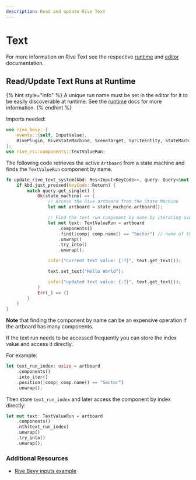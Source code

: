 ```yaml
---
description: Read and update Rive Text
---
```


# Text

For more information on Rive Text see the respective [runtime](../../runtimes/text.md) and [editor](../../editor/text/) documentation.

## Read/Update Text Runs at Runtime

{% hint style="info" %}
A unique run name must be set in the editor for it to be easily discoverable at runtime. See the [runtime](../../runtimes/text.md) docs for more information.
{% endhint %}

Imports needed:

```rust
use rive_bevy::{
    events::{self, InputValue},
    RivePlugin, RiveStateMachine, SceneTarget, SpriteEntity, StateMachine,
};
use rive_rs::components::TextValueRun;
```

The following code retrieves the active `Artboard` from a state machine and finds the `TextValueRun` component by name.

```rust
fn update_rive_text_system(kbd: Res<Input<KeyCode>>, query: Query<&mut RiveStateMachine>) {
    if kbd.just_pressed(KeyCode::Return) {
        match query.get_single() {
            Ok(state_machine) => {
                // Access the Rive artboard from the State Machine
                let mut artboard = state_machine.artboard();

                // Find the text run component by name by iterating over all artboard `Components`
                let mut text: TextValueRun = artboard
                    .components()
                    .find(|comp| comp.name() == "Sector") // name of the text run
                    .unwrap()
                    .try_into()
                    .unwrap();

                info!("current text value: {:?}", text.get_text());

                text.set_text("Hello World");

                info!("updated text value: {:?}", text.get_text());
            }
            Err(_) => {}
        }
    }
}
```

**Note** that finding the component by name can be an expensive operation if the artboard has many components.

If the text run needs to be accessed frequently you can store the index value and access it directly.&#x20;

For example:

```rust
let text_run_index: usize = artboard
    .components()
    .into_iter()
    .position(|comp| comp.name() == "Sector")
    .unwrap();
```

Then store `text_run_index` and later access the component by index directly:

```rust
let mut text: TextValueRun = artboard
    .components()
    .nth(text_run_index)
    .unwrap()
    .try_into()
    .unwrap();
```

### Additional Resources

* [Rive Bevy inputs example](https://github.com/rive-app/rive-bevy/blob/main/examples/rive-input.rs)
